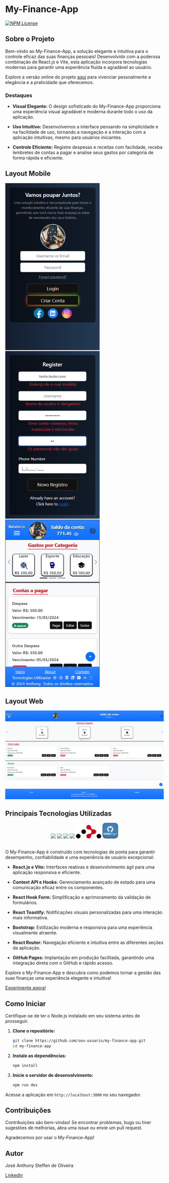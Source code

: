 # My-Finance-App
[![NPM License](https://img.shields.io/npm/l/license)](https://github.com/anthony-steffen/my-finance-app/blob/main/LICENSE)


## Sobre o Projeto

Bem-vindo ao My-Finance-App, a solução elegante e intuitiva para o controle eficaz das suas finanças pessoais! Desenvolvido com a poderosa combinação de React.js e Vite, esta aplicação incorpora tecnologias modernas para garantir uma experiência fluida e agradável ao usuário.

Explore a versão online do projeto [aqui](https://anthony-steffen.github.io/my-finance-app/) para vivenciar pessoalmente a elegância e a praticidade que oferecemos.

### Destaques

- **Visual Elegante:** O design sofisticado do My-Finance-App proporciona uma experiência visual agradável e moderna durante todo o uso da aplicação.

- **Uso Intuitivo:** Desenvolvemos a interface pensando na simplicidade e na facilidade de uso, tornando a navegação e a interação com a aplicação intuitivas, mesmo para usuários iniciantes.

- **Controle Eficiente:** Registre despesas e receitas com facilidade, receba lembretes de contas a pagar e analise seus gastos por categoria de forma rápida e eficiente.


## Layout Mobile
<div>
  <img src="src/assets/Login.png" alt="Layout 2" width="300" />
  <img src="src/assets/Register.png" alt="Layout 1" width="300" />
  <img src="src/assets/home.png" alt="Layout 3" width="300" />
</div>


## Layout Web
<div>
  <img src="https://github.com/anthony-steffen/my-finance-app/blob/main/src/assets/layout-web.png" alt="Layout 2" width="900" />

</div>


## Principais Tecnologias Utilizadas
<div align="center">
  <img src="https://skillicons.dev/icons?i=react,vite,js,bootstrap" />
  <img src="https://cdn.jsdelivr.net/gh/devicons/devicon@latest/icons/html5/html5-original.svg" width="50" />
  <img src="https://cdn.jsdelivr.net/gh/devicons/devicon@latest/icons/css3/css3-original.svg" width="50" />
  <img src="https://react-hook-form.com/images/logo/react-hook-form-logo-only.png" width='50'/>
  <img src="src/assets/react-router.svg" alt="Layout 3" width="80" />
  <img src="https://raw.githubusercontent.com/github/explore/80688e429a7d4ef2fca1e82350fe8e3517d3494d/collections/github-pages-examples/github-pages-examples.png" width="50" style="border-radius: 10px;"/>   
</div>
<br>

O My-Finance-App é construído com tecnologias de ponta para garantir desempenho, confiabilidade e uma experiência de usuário excepcional:

- **React.js e Vite:** Interfaces reativas e desenvolvimento ágil para uma aplicação responsiva e eficiente.

- **Context API e Hooks:** Gerenciamento avançado de estado para uma comunicação eficaz entre os componentes.

- **React Hook Form:** Simplificação e aprimoramento da validação de formulários.

- **React Toastify:** Notificações visuais personalizadas para uma interação mais informativa.

- **Bootstrap:** Estilização moderna e responsiva para uma experiência visualmente atraente.

- **React Router:** Navegação eficiente e intuitiva entre as diferentes seções da aplicação.

- **GitHub Pages:** Implantação em produção facilitada, garantindo uma integração direta com o GitHub e rápido acesso.

Explore o My-Finance-App e descubra como podemos tornar a gestão das suas finanças uma experiência elegante e intuitiva!

[Experimente agora!](https://anthony-steffen.github.io/my-finance-app/)


## Como Iniciar
Certifique-se de ter o Node.js instalado em seu sistema antes de prosseguir.

1. **Clone o repositório:**
    ```bash
    git clone https://github.com/seu-usuario/my-finance-app.git
    cd my-finance-app
    ```

2. **Instale as dependências:**
    ```bash
    npm install
    ```

3. **Inicie o servidor de desenvolvimento:**
    ```bash
    npm run dev
    ```

Acesse a aplicação em `http://localhost:3000` no seu navegador.

## Contribuições

Contribuições são bem-vindas! Se encontrar problemas, bugs ou tiver sugestões de melhorias, abra uma issue ou envie um pull request.

Agradecemos por usar o My-Finance-App!

## Autor

José Anthony Steffen de Oliveira

[LinkedIn](https://www.linkedin.com/in/anthony-steffen-dev/)
